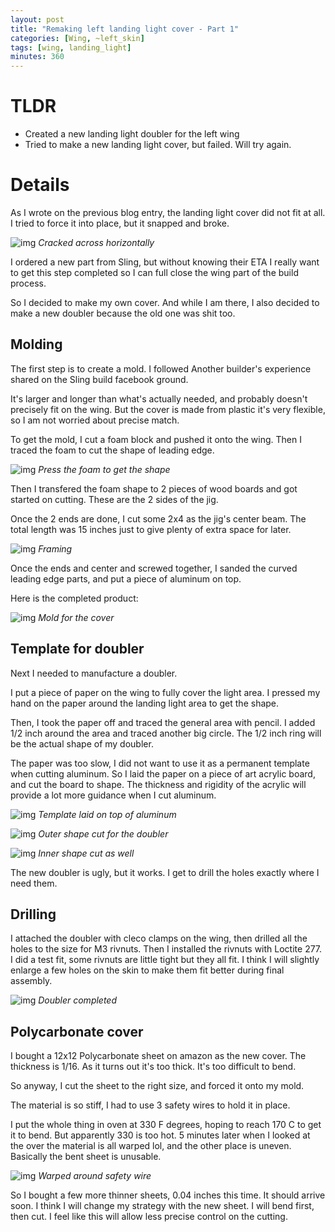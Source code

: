 ```yaml
---
layout: post
title: "Remaking left landing light cover - Part 1"
categories: [Wing, ~left_skin]
tags: [wing, landing_light]
minutes: 360
---
```


# TLDR

- Created a new landing light doubler for the left wing
- Tried to make a new landing light cover, but failed. Will try again.

# Details

As I wrote on the previous blog entry, the landing light cover did not fit at all. I tried to force it into place, but it snapped and broke.

![img](https://lh3.googleusercontent.com/pw/AP1GczMXzFKE20nKQWanhAk5SBsX3jCIKsNwCFaRUzTHMm33mjluW4rhvc7pYsCwYuLHP28RwbLsNe7nfGg_Hwz1FisC6xGlOVXKyE9S6wjn9lBqexVqwTYgjXG5IG-vbMvoDMim5lwCKicdqHBltuG5kALjCQ=w2328-h3092-s-no-gm?authuser=0)
_Cracked across horizontally_

I ordered a new part from Sling, but without knowing their ETA I really want to get this step completed so I can full close the wing part of the build process.

So I decided to make my own cover. And while I am there, I also decided to make a new doubler because the old one was shit too.

## Molding

The first step is to create a mold. I followed Another builder's experience shared on the Sling build facebook ground.

It's larger and longer than what's actually needed, and probably doesn't precisely fit on the wing. But the cover is made from plastic it's very flexible, so I am not worried about precise match.

To get the mold, I cut a foam block and pushed it onto the wing. Then I traced the foam to cut the shape of leading edge.

![img](https://lh3.googleusercontent.com/pw/AP1GczO9OdAwiH6QyYV9B9bVDuzz8ZTHGIHfkZWHQJmc1PoV4gQ-ks-q1s5hfUeWnWMG7DBzY2s2Xf8G6OjsEzWnGTXqpR1jcsnLkhNw3ktcjE1xo9CwVTn83W0CnMPB4T-xjT_IaXfWf2iR61rSDeIir4RyEg=w4080-h3072-s-no-gm?authuser=0)
_Press the foam to get the shape_

Then I transfered the foam shape to 2 pieces of wood boards and got started on cutting. These are the 2 sides of the jig.

Once the 2 ends are done, I cut some 2x4 as the jig's center beam. The total length was 15 inches just to give plenty of extra space for later.

![img](https://lh3.googleusercontent.com/pw/AP1GczPszHeTAxHBsvt7lb6Ewr-XNT4CaXZpFN8hR4Y3tnEnqKQPkC9LDW0jwrwKatQGZMABK036De47YqLvi1lW5pVamgUhX9F6nMb8zIjenlLx-F5LJINjh5RVRiihtRdwG_ZCSC4RCro-kQRuJlQ0Sejezg=w4080-h3072-s-no-gm?authuser=0)
_Framing_

Once the ends and center and screwed together, I sanded the curved leading edge parts, and put a piece of aluminum on top.

Here is the completed product:

![img](https://lh3.googleusercontent.com/pw/AP1GczOSo50jHZL5DyiEgvhYAjWf9F0OwZta0y-hKB3S0r88dJjippNd_BRWrmv8uPMLwB7CTuUUgxw0KIcc9aM-UWWNQWnZK9SO0KBcz3Gyxgb9LB_cQm2ld_Rgjt3lh-BQ34YnxcSk70cIk1fnPdWzHdKu8w=w4080-h3072-s-no-gm?authuser=0)
_Mold for the cover_

## Template for doubler

Next I needed to manufacture a doubler.

I put a piece of paper on the wing to fully cover the light area. I pressed my hand on the paper around the landing light area to get the shape.

Then, I took the paper off and traced the general area with pencil. I added 1/2 inch around the area and traced another big circle. The 1/2 inch ring will be the actual shape of my doubler.

The paper was too slow, I did not want to use it as a permanent template when cutting aluminum. So I laid the paper on a piece of art acrylic board, and cut the board to shape. The thickness and rigidity of the acrylic will provide a lot more guidance when I cut aluminum.

![img](https://lh3.googleusercontent.com/pw/AP1GczNr-PhRSUvJXig_LUAcgdVfqQkSWbdPvA0rA-EnjwbZVbRb0juQQSiSJvQfR-EW3_tlFjrdnWyLpTFBV_yS4JJ_ADL9Jr0r5xbrHyUtq8v2-WD_olvjMCdAQnxcvKkwlhDQ1tUdPkeGGGjI0sqM-m8w8g=w4080-h3072-s-no-gm?authuser=0)
_Template laid on top of aluminum_

![img](https://lh3.googleusercontent.com/pw/AP1GczOXHE-f3OTN5hP8uikqzCtP506QaWXvnmIg0L3gTxz7ov9KkcPT2qfDnJA2joPEwBWEKHMUb2c0Q7mGBqRDsl_l-sxMSrvKivnVDx3KvZnp25mTaKmIKb9gHqrrTUtroeHjZsG4eNsqAHxwFSx1inYTEg=w4080-h3072-s-no-gm?authuser=0)
_Outer shape cut for the doubler_

![img](https://lh3.googleusercontent.com/pw/AP1GczPnMxC69Fj2vjoofB-uGeTehj8yfHZFEdswMQekvw0iv3PmFmCIxRICMKt_Rzzj-wccV-azzQpLyCKVEYYMU-DCy6jdjTTtDhmXaKoytDreeh27iCmF-Llz7KHs2vdZiK3-_AiVMiFzc-T2fEVeeqKJrQ=w4080-h3072-s-no-gm?authuser=0)
_Inner shape cut as well_

The new doubler is ugly, but it works. I get to drill the holes exactly where I need them.

## Drilling

I attached the doubler with cleco clamps on the wing, then drilled all the holes to the size for M3 rivnuts. Then I installed the rivnuts with Loctite 277. I did a test fit, some rivnuts are little tight but they all fit. I think I will slightly enlarge a few holes on the skin to make them fit better during final assembly.

![img](https://lh3.googleusercontent.com/pw/AP1GczPeFrywIhNMU4EeOH9ka8Elitw-pBYfZ5EnIltpwgoVStpQdR1cisLBp6c-aZUkr2NVJHDrEKPOr2n_1cB5VbWe0L4X0N30L5MpHDcNUYX9SPFlS5yatCVQQEDYg64SnWS7129eb3CD5im6mNhj5SPLBw=w4080-h3072-s-no-gm?authuser=0)
_Doubler completed_

## Polycarbonate cover

I bought a 12x12 Polycarbonate sheet on amazon as the new cover. The thickness is 1/16. As it turns out it's too thick. It's too difficult to bend.

So anyway, I cut the sheet to the right size, and forced it onto my mold.

The material is so stiff, I had to use 3 safety wires to hold it in place.

I put the whole thing in oven at 330 F degrees, hoping to reach 170 C to get it to bend. But apparently 330 is too hot. 5 minutes later when I looked at the over the material is all warped lol, and the other place is uneven. Basically the bent sheet is unusable.

![img](https://lh3.googleusercontent.com/pw/AP1GczMOeVz0rSbLkaK_ACF_ZskRj9JdKwdeCTIUEKZkT79pw4n-7vM8OZ680Fgi4daVOqisOR-qUk4yDI0o6Zh0ehBxTtnifK2jTT2u6nCOZtvcIWvGl-hKekHO-BuamOcbKrc4AZFpGF1WURn5uRWqdg6mEA=w2274-h1712-s-no-gm?authuser=0)
_Warped around safety wire_

So I bought a few more thinner sheets, 0.04 inches this time. It should arrive soon. I think I will change my strategy with the new sheet. I will bend first, then cut. I feel like this will allow less precise control on the cutting.
